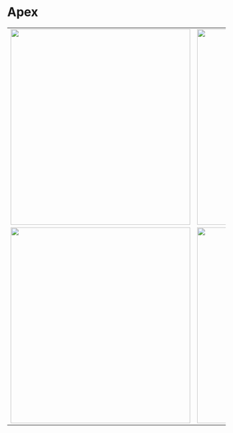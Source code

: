 # Apex

<table>
  <tr>
    <td valign="top">
      <img src="https://user-images.githubusercontent.com/64171964/193493548-db2f8c5d-07e9-496e-9dcb-670f58cbf597.PNG" width="414" height="450">
    </td>
    <td valign="top">
      <img src="https://user-images.githubusercontent.com/64171964/193493574-95cb3985-af2d-4750-af02-5615a4b91cca.PNG" width="414" height="450">
    </td>
    <td valign="top">
      <img src="https://user-images.githubusercontent.com/64171964/193493601-a209c813-87bf-411a-882a-0c4f6d23fe8f.PNG" width="414" height="450">
    </td>
    <td valign="top">
      <img src="https://user-images.githubusercontent.com/64171964/193493620-8f6911a1-f224-4e7c-bc07-d4154995bdb2.PNG" width="414" height="450">
    </td>
  </tr>
  <tr>
    <td valign="top">
      <img src="https://user-images.githubusercontent.com/64171964/193493648-71496ac4-0af6-43cd-95d0-e44c12639374.PNG" width="414" height="450">
    </td>
    <td valign="top">
      <img src="https://user-images.githubusercontent.com/64171964/193493681-822e1e66-d207-4412-8b1c-72864009f417.PNG" width="414" height="450">
    </td>
    <td valign="top">
      <img src="https://user-images.githubusercontent.com/64171964/193493708-a20d9ca7-2c98-4cfc-a62a-b557e8af5eea.PNG" width="414" height="450">
    </td>
  </tr>
</table>
